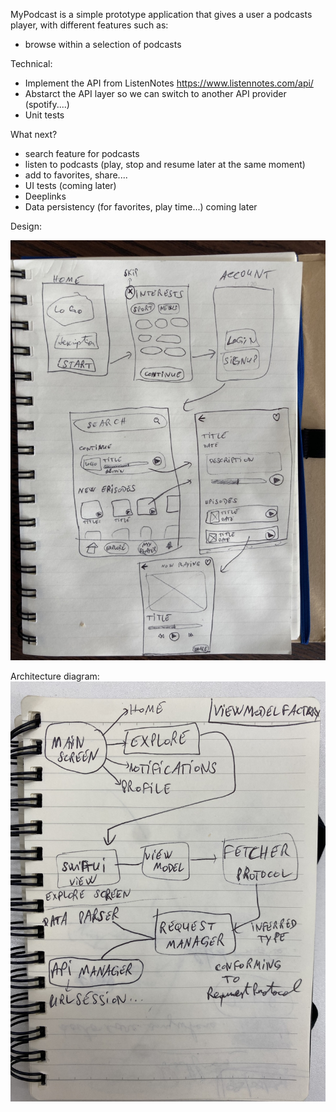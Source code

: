 MyPodcast is a simple prototype application that gives a user a podcasts player, with different features such as: 
- browse within a selection of podcasts

Technical:
- Implement the API from ListenNotes https://www.listennotes.com/api/  
- Abstarct the API layer so we can switch to another API provider (spotify....)
- Unit tests

What next?
- search feature for podcasts
- listen to podcasts (play, stop and resume later at the same moment)
- add to favorites, share.... 
- UI tests (coming later)
- Deeplinks
- Data persistency (for favorites, play time...) coming later

Design: 

![alt text](https://github.com/dzk34/MyPodcast/blob/master/MyPodcast-Diagram.jpeg?raw=true)


Architecture diagram:
![alt text](https://github.com/dzk34/MyPodcast/blob/develop/architecture-diagram.jpg)
